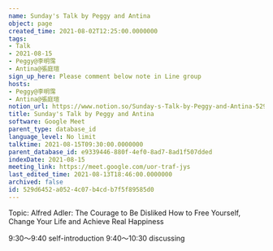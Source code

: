 ```yaml
---
name: Sunday's Talk by Peggy and Antina
object: page
created_time: 2021-08-02T12:25:00.0000000
tags:
- Talk
- 2021-08-15
- Peggy@李明霈
- Antina@張庭瑄
sign_up_here: Please comment below note in Line group
hosts:
- Peggy@李明霈
- Antina@張庭瑄
notion_url: https://www.notion.so/Sunday-s-Talk-by-Peggy-and-Antina-529d6452a0524c07b4cdb7f5f89585d0
title: Sunday's Talk by Peggy and Antina
software: Google Meet
parent_type: database_id
language_level: No limit
talktime: 2021-08-15T09:30:00.0000000
parent_database_id: e9339446-880f-4ef0-8ad7-8ad1f507dded
indexDate: 2021-08-15
meeting_link: https://meet.google.com/uor-traf-jys
last_edited_time: 2021-08-13T18:46:00.0000000
archived: false
id: 529d6452-a052-4c07-b4cd-b7f5f89585d0
---
```


Topic: Alfred Adler: The Courage to Be Disliked
How to Free Yourself, Change Your Life and Achieve Real Happiness

9:30～9:40 self-introduction
9:40～10:30 discussing


